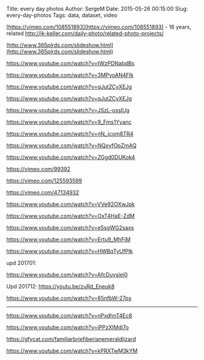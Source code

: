 Title: every day photos
Author: SergeM
Date: 2015-05-26 00:15:00
Slug: every-day-photos
Tags: data, dataset, video

[https://vimeo.com/108551893](https://vimeo.com/108551893) - 16 years, related http://jk-keller.com/daily-photo/related-photo-projects/


[http://www.365plrds.com/slideshow.html](http://www.365plrds.com/slideshow.html)


https://www.youtube.com/watch?v=tWzPDNabdBs

https://www.youtube.com/watch?v=3MPyoAN4FIk

https://www.youtube.com/watch?v=qJutZCyXEJg

https://www.youtube.com/watch?v=qJutZCyXEJg

https://www.youtube.com/watch?v=JSzL-osslUg

https://www.youtube.com/watch?v=9_Fms1Yyanc

https://www.youtube.com/watch?v=nN_jcom8TR4

https://www.youtube.com/watch?v=NQxyfOpZmAQ

https://www.youtube.com/watch?v=ZGgd0DUKok4

https://vimeo.com/99392

https://vimeo.com/125593599



https://vimeo.com/47134932

https://www.youtube.com/watch?v=VVe92OXwJpk

https://www.youtube.com/watch?v=OxT4HaE-ZdM

https://www.youtube.com/watch?v=e5sgWG2saxs

https://www.youtube.com/watch?v=Ertu9_MhFiM

https://www.youtube.com/watch?v=HWBqTyUfPlk



upd 201701:

https://www.youtube.com/watch?v=AfcDuysiej0


Upd 201712:
https://youtu.be/zuRd_Eneuk8

https://www.youtube.com/watch?v=65nfbW-27ps


----------


https://www.youtube.com/watch?v=nPxdhnT4Ec8

https://www.youtube.com/watch?v=iPPzXlMdi7o

https://gfycat.com/familiarbriefiberianemeraldlizard




https://www.youtube.com/watch?v=kPRXTwM3kYM
